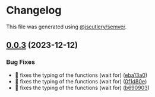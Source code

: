 # Changelog

This file was generated using [@jscutlery/semver](https://github.com/jscutlery/semver).

## [0.0.3](https://github.com/sustainjane98/playwright-extensions/compare/@playwright-extensions/source-0.0.2...@playwright-extensions/source-0.0.3) (2023-12-12)


### Bug Fixes

* :bug: fixes the typing of the functions (wait for) ([eba13a0](https://github.com/sustainjane98/playwright-extensions/commit/eba13a0c73919dbd4a0399d4ef9fd3825dfd79be))
* :bug: fixes the typing of the functions (wait for) ([0f1d80e](https://github.com/sustainjane98/playwright-extensions/commit/0f1d80efd8dc260f6e2357b7490212823354137a))
* :bug: fixes the typing of the functions (wait for) ([b690903](https://github.com/sustainjane98/playwright-extensions/commit/b6909035bda1baeaae011158686be2a29404bd13))

